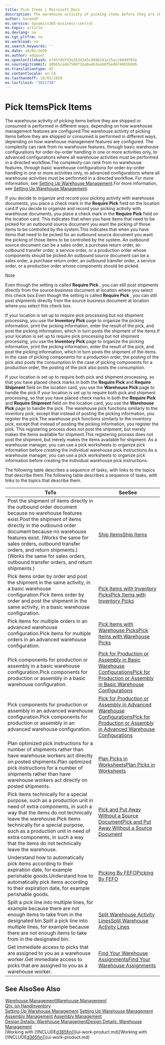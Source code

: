 ```yaml
---
title: Pick Items | Microsoft Docs
description: The warehouse activity of picking items before they are shipped or consumed is performed in different ways, depending on how warehouse management features are configured. The setup complexity can rank from no warehouse features, through basic warehouse configurations for order-by-order handling in one or more activities only, to advanced configurations where all warehouse activities must be performed in a directed workflow.
author: SorenGP
ms.service: dynamics365-business-central
ms.topic: article
ms.devlang: na
ms.tgt_pltfrm: na
ms.workload: na
ms.search.keywords: ''
ms.date: 10/01/2020
ms.author: edupont
ms.openlocfilehash: ef457ddf93e2634345c809b241e15acc94d0593e
ms.sourcegitcommit: ddbb5cede750df1baba4b3eab8fbed6744b5b9d6
ms.translationtype: HT
ms.contentlocale: en-CA
ms.lasthandoff: 10/01/2020
ms.locfileid: "3911730"
---
```

# <a name="pick-items"></a><span data-ttu-id="0b497-104">Pick Items</span><span class="sxs-lookup"><span data-stu-id="0b497-104">Pick Items</span></span>

<span data-ttu-id="0b497-105">The warehouse activity of picking items before they are shipped or consumed is performed in different ways, depending on how warehouse management features are configured.</span><span class="sxs-lookup"><span data-stu-id="0b497-105">The warehouse activity of picking items before they are shipped or consumed is performed in different ways, depending on how warehouse management features are configured.</span></span> <span data-ttu-id="0b497-106">The complexity can rank from no warehouse features, through basic warehouse configurations for order-by-order handling in one or more activities only, to advanced configurations where all warehouse activities must be performed in a directed workflow.</span><span class="sxs-lookup"><span data-stu-id="0b497-106">The complexity can rank from no warehouse features, through basic warehouse configurations for order-by-order handling in one or more activities only, to advanced configurations where all warehouse activities must be performed in a directed workflow.</span></span> <span data-ttu-id="0b497-107">For more information, see [Setting Up Warehouse Management](warehouse-setup-warehouse.md).</span><span class="sxs-lookup"><span data-stu-id="0b497-107">For more information, see [Setting Up Warehouse Management](warehouse-setup-warehouse.md).</span></span>

<span data-ttu-id="0b497-108">If you decide to organize and record your picking activity with warehouse documents, you place a check mark in the **Require Pick** field on the location card.</span><span class="sxs-lookup"><span data-stu-id="0b497-108">If you decide to organize and record your picking activity with warehouse documents, you place a check mark in the **Require Pick** field on the location card.</span></span> <span data-ttu-id="0b497-109">This indicates that when you have items that need to be picked for an outbound source document you want the picking of those items to be controlled by the system.</span><span class="sxs-lookup"><span data-stu-id="0b497-109">This indicates that when you have items that need to be picked for an outbound source document you want the picking of those items to be controlled by the system.</span></span> <span data-ttu-id="0b497-110">An outbound source document can be a sales order, a purchase return order, an outbound transfer order, a service order, or a production order whose components should be picked.</span><span class="sxs-lookup"><span data-stu-id="0b497-110">An outbound source document can be a sales order, a purchase return order, an outbound transfer order, a service order, or a production order whose components should be picked.</span></span>

> [!NOTE]
> <span data-ttu-id="0b497-111">Even though the setting is called **Require Pick** , you can still post shipments directly from the source business document at location where you select this check box.</span><span class="sxs-lookup"><span data-stu-id="0b497-111">Even though the setting is called **Require Pick** , you can still post shipments directly from the source business document at location where you select this check box.</span></span>

<span data-ttu-id="0b497-112">If your location is set up to require pick processing but not shipment processing, you use the **Inventory Pick** page to organize the picking information, print the picking information, enter the result of the pick, and post the picking information, which in turn posts the shipment of the items.</span><span class="sxs-lookup"><span data-stu-id="0b497-112">If your location is set up to require pick processing but not shipment processing, you use the **Inventory Pick** page to organize the picking information, print the picking information, enter the result of the pick, and post the picking information, which in turn posts the shipment of the items.</span></span> <span data-ttu-id="0b497-113">In the case of picking components for a production order, the posting of the pick also posts the consumption.</span><span class="sxs-lookup"><span data-stu-id="0b497-113">In the case of picking components for a production order, the posting of the pick also posts the consumption.</span></span>

<span data-ttu-id="0b497-114">If your location is set up to require both pick and shipment processing, so that you have placed check marks in both the **Require Pick** and **Require Shipment** field on the location card, you use the **Warehouse Pick** page to handle the pick.</span><span class="sxs-lookup"><span data-stu-id="0b497-114">If your location is set up to require both pick and shipment processing, so that you have placed check marks in both the **Require Pick** and **Require Shipment** field on the location card, you use the **Warehouse Pick** page to handle the pick.</span></span> <span data-ttu-id="0b497-115">The warehouse pick functions similarly to the inventory pick, except that instead of posting the picking information, you register the pick.</span><span class="sxs-lookup"><span data-stu-id="0b497-115">The warehouse pick functions similarly to the inventory pick, except that instead of posting the picking information, you register the pick.</span></span> <span data-ttu-id="0b497-116">This registering process does not post the shipment, but merely makes the items available for shipment.</span><span class="sxs-lookup"><span data-stu-id="0b497-116">This registering process does not post the shipment, but merely makes the items available for shipment.</span></span> <span data-ttu-id="0b497-117">As a warehouse manager, you can use a pick worksheets to organize pick information before creating the individual warehouse pick instructions.</span><span class="sxs-lookup"><span data-stu-id="0b497-117">As a warehouse manager, you can use a pick worksheets to organize pick information before creating the individual warehouse pick instructions.</span></span>

<span data-ttu-id="0b497-118">The following table describes a sequence of tasks, with links to the topics that describe them.</span><span class="sxs-lookup"><span data-stu-id="0b497-118">The following table describes a sequence of tasks, with links to the topics that describe them.</span></span>   

|<span data-ttu-id="0b497-119">**To**</span><span class="sxs-lookup"><span data-stu-id="0b497-119">**To**</span></span>|<span data-ttu-id="0b497-120">**See**</span><span class="sxs-lookup"><span data-stu-id="0b497-120">**See**</span></span>|
|------------|-------------|  
|<span data-ttu-id="0b497-121">Post the shipment of items directly in the outbound order document because no warehouse features exist.</span><span class="sxs-lookup"><span data-stu-id="0b497-121">Post the shipment of items directly in the outbound order document because no warehouse features exist.</span></span> <span data-ttu-id="0b497-122">(Works the same for sales orders, outbound transfer orders, and return shipments.)</span><span class="sxs-lookup"><span data-stu-id="0b497-122">(Works the same for sales orders, outbound transfer orders, and return shipments.)</span></span>|[<span data-ttu-id="0b497-123">Ship Items</span><span class="sxs-lookup"><span data-stu-id="0b497-123">Ship Items</span></span>](warehouse-how-ship-items.md)|  
|<span data-ttu-id="0b497-124">Pick items order by order and post the shipment in the same activity, in a basic warehouse configuration.</span><span class="sxs-lookup"><span data-stu-id="0b497-124">Pick items order by order and post the shipment in the same activity, in a basic warehouse configuration.</span></span>|[<span data-ttu-id="0b497-125">Pick Items with Inventory Picks</span><span class="sxs-lookup"><span data-stu-id="0b497-125">Pick Items with Inventory Picks</span></span>](warehouse-how-to-pick-items-with-inventory-picks.md)|
|<span data-ttu-id="0b497-126">Pick items for multiple orders in an advanced warehouse configuration.</span><span class="sxs-lookup"><span data-stu-id="0b497-126">Pick items for multiple orders in an advanced warehouse configuration.</span></span>|[<span data-ttu-id="0b497-127">Pick Items with Warehouse Picks</span><span class="sxs-lookup"><span data-stu-id="0b497-127">Pick Items with Warehouse Picks</span></span>](warehouse-how-to-pick-items-for-warehouse-shipment.md)|  
|<span data-ttu-id="0b497-128">Pick components for production or assembly in a basic warehouse configuration.</span><span class="sxs-lookup"><span data-stu-id="0b497-128">Pick components for production or assembly in a basic warehouse configuration.</span></span>|[<span data-ttu-id="0b497-129">Pick for Production or Assembly in Basic Warehouse Configurations</span><span class="sxs-lookup"><span data-stu-id="0b497-129">Pick for Production or Assembly in Basic Warehouse Configurations</span></span>](warehouse-how-to-pick-for-production.md)|
|<span data-ttu-id="0b497-130">Pick components for production or assembly in an advanced warehouse configuration.</span><span class="sxs-lookup"><span data-stu-id="0b497-130">Pick components for production or assembly in an advanced warehouse configuration.</span></span>|[<span data-ttu-id="0b497-131">Pick for Production or Assembly in Advanced Warehouse Configurations</span><span class="sxs-lookup"><span data-stu-id="0b497-131">Pick for Production or Assembly in Advanced Warehouse Configurations</span></span>](warehouse-how-to-pick-for-internal-operations-in-advanced-warehousing.md)|  
|<span data-ttu-id="0b497-132">Plan optimized pick instructions for a number of shipments rather than have warehouse workers act directly on posted shipments.</span><span class="sxs-lookup"><span data-stu-id="0b497-132">Plan optimized pick instructions for a number of shipments rather than have warehouse workers act directly on posted shipments.</span></span>|[<span data-ttu-id="0b497-133">Plan Picks in Worksheets</span><span class="sxs-lookup"><span data-stu-id="0b497-133">Plan Picks in Worksheets</span></span>](warehouse-how-to-plan-picks-in-worksheets.md)|  
|<span data-ttu-id="0b497-134">Pick items technically for a special purpose, such as a production unit in need of extra components, in such a way that the items do not technically leave the warehouse.</span><span class="sxs-lookup"><span data-stu-id="0b497-134">Pick items technically for a special purpose, such as a production unit in need of extra components, in such a way that the items do not technically leave the warehouse.</span></span>|[<span data-ttu-id="0b497-135">Pick and Put Away Without a Source Document</span><span class="sxs-lookup"><span data-stu-id="0b497-135">Pick and Put Away Without a Source Document</span></span>](warehouse-how-to-create-put-aways-from-internal-put-aways.md)|
|<span data-ttu-id="0b497-136">Understand how to automatically pick items according to their expiration date, for example perishable goods.</span><span class="sxs-lookup"><span data-stu-id="0b497-136">Understand how to automatically pick items according to their expiration date, for example perishable goods.</span></span>|[<span data-ttu-id="0b497-137">Picking By FEFO</span><span class="sxs-lookup"><span data-stu-id="0b497-137">Picking By FEFO</span></span>](warehouse-picking-by-fefo.md)|
|<span data-ttu-id="0b497-138">Split a pick line into multiple lines, for example because there are not enough items to take from in the designated bin.</span><span class="sxs-lookup"><span data-stu-id="0b497-138">Split a pick line into multiple lines, for example because there are not enough items to take from in the designated bin.</span></span>|[<span data-ttu-id="0b497-139">Split Warehouse Activity Lines</span><span class="sxs-lookup"><span data-stu-id="0b497-139">Split Warehouse Activity Lines</span></span>](warehouse-how-to-split-warehouse-activity-lines.md)|
|<span data-ttu-id="0b497-140">Get immediate access to picks that are assigned to you as a warehouse worker.</span><span class="sxs-lookup"><span data-stu-id="0b497-140">Get immediate access to picks that are assigned to you as a warehouse worker.</span></span>|[<span data-ttu-id="0b497-141">Find Your Warehouse Assignments</span><span class="sxs-lookup"><span data-stu-id="0b497-141">Find Your Warehouse Assignments</span></span>](warehouse-how-to-find-your-warehouse-assignments.md)|  

## <a name="see-also"></a><span data-ttu-id="0b497-142">See Also</span><span class="sxs-lookup"><span data-stu-id="0b497-142">See Also</span></span>  
[<span data-ttu-id="0b497-143">Warehouse Management</span><span class="sxs-lookup"><span data-stu-id="0b497-143">Warehouse Management</span></span>](warehouse-manage-warehouse.md)  
[<span data-ttu-id="0b497-144">Qty. on Hand</span><span class="sxs-lookup"><span data-stu-id="0b497-144">Inventory</span></span>](inventory-manage-inventory.md)  
<span data-ttu-id="0b497-145">[Setting Up Warehouse Management](warehouse-setup-warehouse.md)   </span><span class="sxs-lookup"><span data-stu-id="0b497-145">[Setting Up Warehouse Management](warehouse-setup-warehouse.md)   </span></span>  
<span data-ttu-id="0b497-146">[Assembly Management](assembly-assemble-items.md)  </span><span class="sxs-lookup"><span data-stu-id="0b497-146">[Assembly Management](assembly-assemble-items.md)  </span></span>  
[<span data-ttu-id="0b497-147">Design Details: Warehouse Management</span><span class="sxs-lookup"><span data-stu-id="0b497-147">Design Details: Warehouse Management</span></span>](design-details-warehouse-management.md)  
<span data-ttu-id="0b497-148">[Working with [!INCLUDE[d365fin](includes/d365fin_md.md)]](ui-work-product.md)</span><span class="sxs-lookup"><span data-stu-id="0b497-148">[Working with [!INCLUDE[d365fin](includes/d365fin_md.md)]](ui-work-product.md)</span></span>
